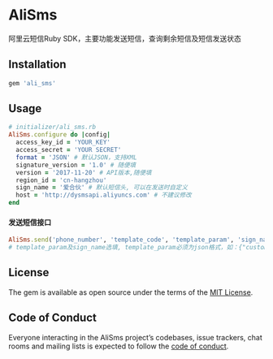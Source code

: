 # AliSms

阿里云短信Ruby SDK，主要功能发送短信，查询剩余短信及短信发送状态

## Installation

```ruby
gem 'ali_sms'
```

## Usage

```ruby
# initializer/ali_sms.rb
AliSms.configure do |config|
  access_key_id = 'YOUR_KEY'
  access_secret = 'YOUR SECRET'
  format = 'JSON' # 默认JSON，支持XML
  signature_version = '1.0' # 随便填
  version = '2017-11-20' # API版本,随便填
  region_id = 'cn-hangzhou'
  sign_name = '爱合伙' # 默认短信头, 可以在发送时自定义
  host = 'http://dysmsapi.aliyuncs.com' # 不建议修改
end
```
#### 发送短信接口
```ruby
AliSms.send('phone_number', 'template_code', 'template_param', 'sign_name')
# template_param及sign_name选填, template_param必须为json格式，如：{"customer": "test"}.to_json
```
## License

The gem is available as open source under the terms of the [MIT License](https://opensource.org/licenses/MIT).

## Code of Conduct

Everyone interacting in the AliSms project’s codebases, issue trackers, chat rooms and mailing lists is expected to follow the [code of conduct](https://github.com/[USERNAME]/ali_sms/blob/master/CODE_OF_CONDUCT.md).
